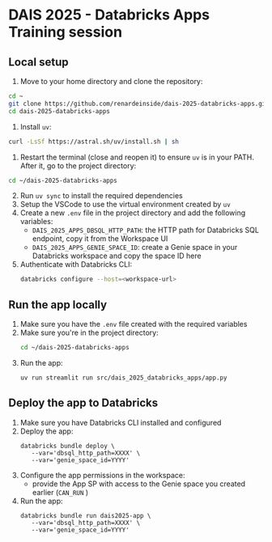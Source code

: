# DAIS 2025 - Databricks Apps Training session

## Local setup


1. Move to your home directory and clone the repository:
```bash
cd ~
git clone https://github.com/renardeinside/dais-2025-databricks-apps.git
cd dais-2025-databricks-apps
```

1. Install `uv`:
```bash
curl -LsSf https://astral.sh/uv/install.sh | sh
```

1. Restart the terminal (close and reopen it) to ensure `uv` is in your PATH. After it, go to the project directory:
```bash
cd ~/dais-2025-databricks-apps
```

2. Run `uv sync` to install the required dependencies
3. Setup the VSCode to use the virtual environment created by `uv`
4. Create a new `.env` file in the project directory and add the following variables:
   - `DAIS_2025_APPS_DBSQL_HTTP_PATH`: the HTTP path for Databricks SQL endpoint, copy it from the Workspace UI
   - `DAIS_2025_APPS_GENIE_SPACE_ID`: create a Genie space in your Databricks workspace and copy the space ID here
5. Authenticate with Databricks CLI:
   ```bash
   databricks configure --host=<workspace-url>
   ```


## Run the app locally
1. Make sure you have the `.env` file created with the required variables
2. Make sure you're in the project directory:
   ```bash
   cd ~/dais-2025-databricks-apps
   ```
3. Run the app:
   ```bash
   uv run streamlit run src/dais_2025_databricks_apps/app.py
   ```


## Deploy the app to Databricks
1. Make sure you have Databricks CLI installed and configured
2. Deploy the app:
   ```
   databricks bundle deploy \
      --var='dbsql_http_path=XXXX' \
      --var='genie_space_id=YYYY' 
   ```
3. Configure the app permissions in the workspace:
   - provide the App SP with access to the Genie space you created earlier (`CAN_RUN` )
4. Run the app:
   ```
   databricks bundle run dais2025-app \
      --var='dbsql_http_path=XXXX' \
      --var='genie_space_id=YYYY' 
   ```

